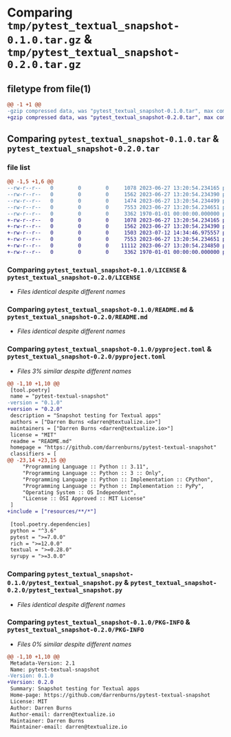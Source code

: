 # Comparing `tmp/pytest_textual_snapshot-0.1.0.tar.gz` & `tmp/pytest_textual_snapshot-0.2.0.tar.gz`

## filetype from file(1)

```diff
@@ -1 +1 @@
-gzip compressed data, was "pytest_textual_snapshot-0.1.0.tar", max compression
+gzip compressed data, was "pytest_textual_snapshot-0.2.0.tar", max compression
```

## Comparing `pytest_textual_snapshot-0.1.0.tar` & `pytest_textual_snapshot-0.2.0.tar`

### file list

```diff
@@ -1,5 +1,6 @@
--rw-r--r--   0        0        0     1078 2023-06-27 13:20:54.234165 pytest_textual_snapshot-0.1.0/LICENSE
--rw-r--r--   0        0        0     1562 2023-06-27 13:20:54.234390 pytest_textual_snapshot-0.1.0/README.md
--rw-r--r--   0        0        0     1474 2023-06-27 13:20:54.234499 pytest_textual_snapshot-0.1.0/pyproject.toml
--rw-r--r--   0        0        0     7553 2023-06-27 13:20:54.234651 pytest_textual_snapshot-0.1.0/pytest_textual_snapshot.py
--rw-r--r--   0        0        0     3362 1970-01-01 00:00:00.000000 pytest_textual_snapshot-0.1.0/PKG-INFO
+-rw-r--r--   0        0        0     1078 2023-06-27 13:20:54.234165 pytest_textual_snapshot-0.2.0/LICENSE
+-rw-r--r--   0        0        0     1562 2023-06-27 13:20:54.234390 pytest_textual_snapshot-0.2.0/README.md
+-rw-r--r--   0        0        0     1503 2023-07-12 14:34:46.975557 pytest_textual_snapshot-0.2.0/pyproject.toml
+-rw-r--r--   0        0        0     7553 2023-06-27 13:20:54.234651 pytest_textual_snapshot-0.2.0/pytest_textual_snapshot.py
+-rw-r--r--   0        0        0    11112 2023-06-27 13:20:54.234850 pytest_textual_snapshot-0.2.0/resources/snapshot_report_template.jinja2
+-rw-r--r--   0        0        0     3362 1970-01-01 00:00:00.000000 pytest_textual_snapshot-0.2.0/PKG-INFO
```

### Comparing `pytest_textual_snapshot-0.1.0/LICENSE` & `pytest_textual_snapshot-0.2.0/LICENSE`

 * *Files identical despite different names*

### Comparing `pytest_textual_snapshot-0.1.0/README.md` & `pytest_textual_snapshot-0.2.0/README.md`

 * *Files identical despite different names*

### Comparing `pytest_textual_snapshot-0.1.0/pyproject.toml` & `pytest_textual_snapshot-0.2.0/pyproject.toml`

 * *Files 3% similar despite different names*

```diff
@@ -1,10 +1,10 @@
 [tool.poetry]
 name = "pytest-textual-snapshot"
-version = "0.1.0"
+version = "0.2.0"
 description = "Snapshot testing for Textual apps"
 authors = ["Darren Burns <darren@textualize.io>"]
 maintainers = ["Darren Burns <darren@textualize.io>"]
 license = "MIT"
 readme = "README.md"
 homepage = "https://github.com/darrenburns/pytest-textual-snapshot"
 classifiers = [
@@ -23,14 +23,15 @@
     "Programming Language :: Python :: 3.11",
     "Programming Language :: Python :: 3 :: Only",
     "Programming Language :: Python :: Implementation :: CPython",
     "Programming Language :: Python :: Implementation :: PyPy",
     "Operating System :: OS Independent",
     "License :: OSI Approved :: MIT License"
 ]
+include = ["resources/**/*"]
 
 [tool.poetry.dependencies]
 python = "^3.6"
 pytest = ">=7.0.0"
 rich = ">=12.0.0"
 textual = ">=0.28.0"
 syrupy = ">=3.0.0"
```

### Comparing `pytest_textual_snapshot-0.1.0/pytest_textual_snapshot.py` & `pytest_textual_snapshot-0.2.0/pytest_textual_snapshot.py`

 * *Files identical despite different names*

### Comparing `pytest_textual_snapshot-0.1.0/PKG-INFO` & `pytest_textual_snapshot-0.2.0/PKG-INFO`

 * *Files 0% similar despite different names*

```diff
@@ -1,10 +1,10 @@
 Metadata-Version: 2.1
 Name: pytest-textual-snapshot
-Version: 0.1.0
+Version: 0.2.0
 Summary: Snapshot testing for Textual apps
 Home-page: https://github.com/darrenburns/pytest-textual-snapshot
 License: MIT
 Author: Darren Burns
 Author-email: darren@textualize.io
 Maintainer: Darren Burns
 Maintainer-email: darren@textualize.io
```

